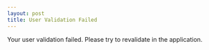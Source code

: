 ```yaml
---
layout: post
title: User Validation Failed
---
```

Your user validation failed.  Please try to revalidate in the application.